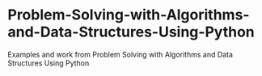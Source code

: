 Problem-Solving-with-Algorithms-and-Data-Structures-Using-Python
================================================================

Examples and work from Problem Solving with Algorithms and Data Structures Using Python
